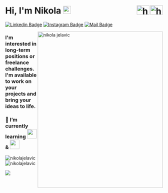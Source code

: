 <div>
<div>
    <h1 style="text-align: left;">
        Hi, I'm Nikola <img src="https://media.giphy.com/media/hvRJCLFzcasrR4ia7z/giphy.gif" width="25px">
        <a href="https://linkedin.com/in/https://www.linkedin.com/in/nikolajelavic/" target="blank">
            <img align="right" src="https://raw.githubusercontent.com/rahuldkjain/github-profile-readme-generator/master/src/images/icons/Social/linked-in-alt.svg" alt="https://www.linkedin.com/in/nikolajelavic/" height="30" width="40" display="inline" />
        </a>
        <a href="https://instagram.com/https://www.instagram.com/vojvodjanin/" target="blank">
            <img align="right" src="https://raw.githubusercontent.com/rahuldkjain/github-profile-readme-generator/master/src/images/icons/Social/instagram.svg" alt="https://www.instagram.com/vojvodjanin/" height="30" width="40" display="inline" />
        </a>
    </h1>
</div>

[![Linkedin Badge](https://img.shields.io/badge/-Nikola&nbsp;Jelavic-blue?style=flat&logo=Linkedin&logoColor=white&link=https://www.linkedin.com/in/nikolajelavic/)](https://www.linkedin.com/in/nikolajelavic/)
[![Instagram Badge](https://img.shields.io/badge/-vojvodjanin-darkviolet?style=flat&logo=Instagram&logoColor=white&link=https://www.linkedin.com/in/nikolajelavic/)](https://www.linkedin.com/in/nikolajelavic/)
[![Mail Badge](https://img.shields.io/badge/-jelavicnikola@gmail.com-c14438?style=flat&logo=Gmail&logoColor=white&link=mailto:jelavicnikola@gmail.com)](mailto:jelavicnikola@gmail.com)

<img src="https://res.cloudinary.com/dapwniqqn/image/upload/v1702237115/nikola_jelavic_xiclvw.jpg" alt="nikola jelavic" width="400" height="500" align="right" display="inline" >

<h3 >I'm interested in long-term positions or freelance challenges. <br> I'm available to work on your projects and bring your ideas to life.</h3>

<h3 >🌱 I’m currently learning 
  <a href="https://skillicons.dev">
    <img src="https://skillicons.dev/icons?i=ts" height="30" width="30" />
  </a> 
    & 
  <a href="https://skillicons.dev">
    <img src="https://skillicons.dev/icons?i=jest" height="30" width="30"  />
  </a>
</h3>

<img  src="https://github-readme-stats.vercel.app/api?username=nikolajelavic&show_icons=true&locale=en" alt="nikolajelavic" /> <img  src="https://github-readme-streak-stats.herokuapp.com/?user=nikolajelavic&" alt="nikolajelavic" />

<p >
  <a href="https://skillicons.dev">
    <img src="https://skillicons.dev/icons?i=github,vscode,html,css,bootstrap,tailwind,js,mongodb,express,nextjs,vite,react,redux,ts,jest" />
  </a>
</p>



<p></p>

</div>
